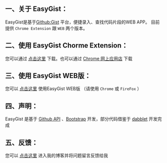 
## 一、关于 EasyGist：

EasyGist是基于[Github:Gist](https://gist.github.com/) 平台，便捷录入、查找代码片段的WEB APP。
目前提供 `Chrome Extension` 跟 `WEB` 两个版本。

## 二、使用 EasyGist Chorme Extension：

您可以通过 [点击这里](https://gist.github.com/) 下载。也可以通过 [Chrome 网上应用店](https://chrome.google.com/webstore/detail/ndaolknjmihfbaalcfnlkgdcheiojdoo?hl=zh-CN) 下载

## 三、使用 EasyGist WEB版：

您可以 [点击这里](http://lab.reeqi.name/easyGist/index.html) 使用EasyGist WEB版 （请使用 `Chrome` 或 `FireFox` ）

## 四、声明：

EasyGist 是基于 [Github API](http://developer.github.com/) 、[Bootstrap](http://twitter.github.com/bootstrap/) 开发，部分代码借鉴于 [dabblet](https://github.com/LeaVerou/dabblet) 开发完成

## 五、反馈：

您可以 [点击这里]( http://reeqi.name/front-end/easygist/) 进入我的博客并将问题留言反馈给我